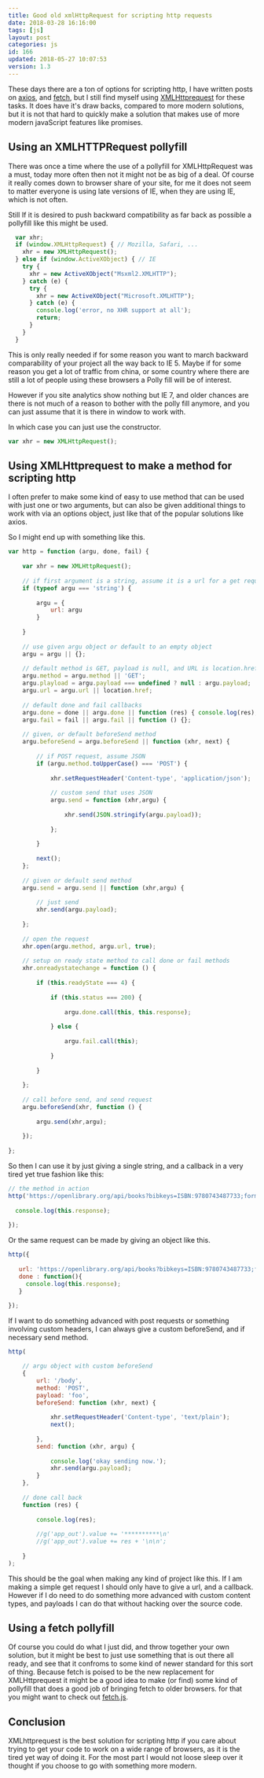 ```yaml
---
title: Good old xmlHttpRequest for scripting http requests
date: 2018-03-28 16:16:00
tags: [js]
layout: post
categories: js
id: 166
updated: 2018-05-27 10:07:53
version: 1.3
---
```


These days there are a ton of options for scripting http, I have written posts on [axios](/2018/01/10/nodejs-axios/), and [fetch](/2018/03/27/js-fetch/), but I still find myself using [XMLHttprequest](https://developer.mozilla.org/en-US/docs/Web/API/XMLHttpRequest) for these tasks. It does have it's draw backs, compared to more modern solutions, but it is not that hard to quickly make a solution that makes use of more modern javaScript features like promises.

<!-- more -->

## Using an XMLHTTPRequest pollyfill

There was once a time where the use of a pollyfill for XMLHttpRequest was a must, today more often then not it might not be as big of a deal. Of course it really comes down to browser share of your site, for me it does not seem to matter everyone is using late versions of IE, when they are using IE, which is not often.

Still If it is desired to push backward compatibility as far back as possible a pollyfill like this might be used.

```js
  var xhr;
  if (window.XMLHttpRequest) { // Mozilla, Safari, ...
    xhr = new XMLHttpRequest();
  } else if (window.ActiveXObject) { // IE
    try {
      xhr = new ActiveXObject("Msxml2.XMLHTTP");
    } catch (e) {
      try {
        xhr = new ActiveXObject("Microsoft.XMLHTTP");
      } catch (e) {
        console.log('error, no XHR support at all');
        return;
      }
    }
  }
```

This is only really needed if for some reason you want to march backward comparability of your project all the way back to IE 5. Maybe if for some reason you get a lot of traffic from china, or some country where there are still a lot of people using these browsers a Polly fill will be of interest.

However if you site analytics show nothing but IE 7, and older chances are there is not much of a reason to bother with the polly fill anymore, and you can just assume that it is there in window to work with.

In which case you can just use the constructor.

```js
var xhr = new XMLHttpRequest();
```

## Using XMLHttprequest to make a method for scripting http

I often prefer to make some kind of easy to use method that can be used with just one or two arguments, but can also be given additional things to work with via an options object, just like that of the popular solutions like axios.

So I might end up with something like this.

```js
var http = function (argu, done, fail) {
 
    var xhr = new XMLHttpRequest();
 
    // if first argument is a string, assume it is a url for a get request
    if (typeof argu === 'string') {
 
        argu = {
            url: argu
        }
 
    }
 
    // use given argu object or default to an empty object
    argu = argu || {};
 
    // default method is GET, payload is null, and URL is location.href
    argu.method = argu.method || 'GET';
    argu.playload = argu.payload === undefined ? null : argu.payload;
    argu.url = argu.url || location.href;
 
    // default done and fail callbacks
    argu.done = done || argu.done || function (res) { console.log(res);};
    argu.fail = fail || argu.fail || function () {};
 
    // given, or default beforeSend method
    argu.beforeSend = argu.beforeSend || function (xhr, next) {
 
        // if POST request, assume JSON
        if (argu.method.toUpperCase() === 'POST') {
 
            xhr.setRequestHeader('Content-type', 'application/json');
 
            // custom send that uses JSON
            argu.send = function (xhr,argu) {
 
                xhr.send(JSON.stringify(argu.payload));
 
            };
 
        }
 
        next();
    };
 
    // given or default send method
    argu.send = argu.send || function (xhr,argu) {
 
        // just send
        xhr.send(argu.payload);
 
    };
 
    // open the request
    xhr.open(argu.method, argu.url, true);
 
    // setup on ready state method to call done or fail methods
    xhr.onreadystatechange = function () {
 
        if (this.readyState === 4) {
 
            if (this.status === 200) {
 
                argu.done.call(this, this.response);
 
            } else {
 
                argu.fail.call(this);
 
            }
 
        }
 
    };
 
    // call before send, and send request
    argu.beforeSend(xhr, function () {
 
        argu.send(xhr,argu);
 
    });
 
};
```

So then I can use it by just giving a single string, and a callback in a very tired yet true fashion like this:

```js
// the method in action
http('https://openlibrary.org/api/books?bibkeys=ISBN:9780743487733;format=json', function() {
 
  console.log(this.response);
 
});
```

Or the same request can be made by giving an object like this.

```js
http({
 
   url: 'https://openlibrary.org/api/books?bibkeys=ISBN:9780743487733;format=json',
   done : function(){
     console.log(this.response);
   }
 
});
```

If I want to do something advanced with post requests or something involving custom headers, I can always give a custom beforeSend, and if necessary send method.

```js
http(

    // argu object with custom beforeSend
    {
        url: '/body',
        method: 'POST',
        payload: 'foo',
        beforeSend: function (xhr, next) {
 
            xhr.setRequestHeader('Content-type', 'text/plain');
            next();
 
        },
        send: function (xhr, argu) {
 
            console.log('okay sending now.');
            xhr.send(argu.payload);
        }
    },
 
    // done call back
    function (res) {
 
        console.log(res);
 
        //g('app_out').value += '**********\n'
        //g('app_out').value += res + '\n\n';
 
    }
);
```

This should be the goal when making any kind of project like this. If I am making a simple get request I should only have to give a url, and a callback. However if I do need to do something more advanced with custom content types, and payloads I can do that without hacking over the source code.

## Using a fetch pollyfill

Of course you could do what I just did, and throw together your own solution, but it might be best to just use something that is out there all ready, and see that it confroms to some kind of newer standard for this sort of thing. Because fetch is poised to be the new replacement for XMLHttprequest it might be a good idea to make (or find) some kind of pollyfill that does a good job of bringing fetch to older browsers. for that you might want to check out [fetch.js](https://github.com/github/fetch/blob/master/fetch.js).

## Conclusion

XMLhttprequest is the best solution for scripting http if you care about trying to get your code to work on a wide range of browsers, as it is the tired yet way of doing it. For the most part I would not loose sleep over it thought if you choose to go with something more modern.

